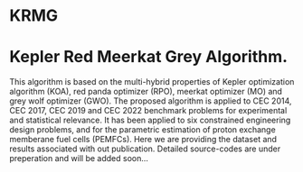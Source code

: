 # KRMG
# Kepler Red Meerkat Grey Algorithm.
This algorithm is based on the multi-hybrid properties of Kepler optimization algorithm (KOA), red panda optimizer (RPO), meerkat optimizer (MO) and grey wolf optimizer (GWO).
The proposed algorithm is applied to CEC 2014, CEC 2017, CEC 2019 and CEC 2022 benchmark problems for experimental and statistical relevance.
It has been applied to six constrained engineering design problems, and for the parametric estimation of proton exchange memberane fuel cells (PEMFCs).
Here we are providing the dataset and results associated with out publication.
Detailed source-codes are under preperation and will be added soon...
